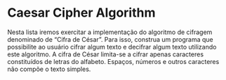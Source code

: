 # Caesar Cipher Algorithm

Nesta lista iremos exercitar a implementação do algoritmo de cifragem denominado de “Cifra de César”.
Para isso, construa um programa que possibilite ao usuário cifrar algum texto e decifrar algum texto utilizando este
algoritmo.
A cifra de César limita-se a cifrar apenas caracteres constituídos de letras do alfabeto. Espaços, números e outros
caracteres não compõe o texto simples.